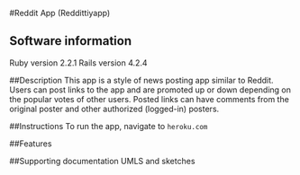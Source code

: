 #Reddit App (Reddittiyapp)

## Software information
Ruby version 2.2.1
Rails version 4.2.4

##Description
This app is a style of news posting app similar to Reddit. Users can post links to the app and are promoted up or down depending on the popular votes of other users. Posted links can have comments from the original poster and other authorized (logged-in) posters.

##Instructions
To run the app, navigate to `heroku.com`


##Features

##Supporting documentation
UMLS and sketches
